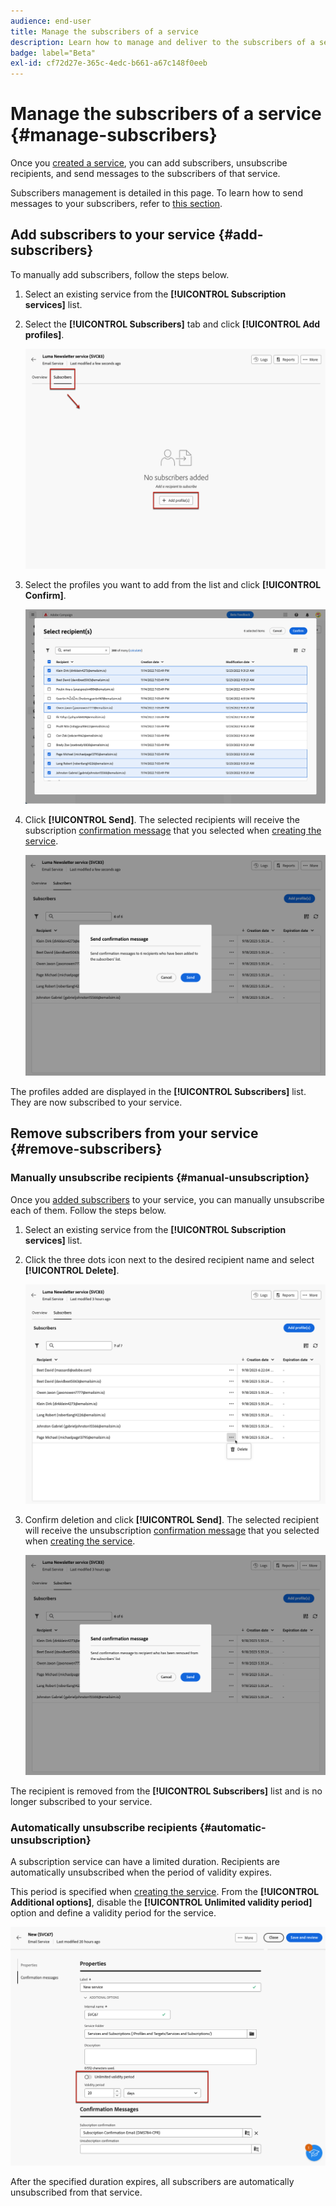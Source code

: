 ```yaml
---
audience: end-user
title: Manage the subscribers of a service
description: Learn how to manage and deliver to the subscribers of a service in Adobe Campaign Web
badge: label="Beta"
exl-id: cf72d27e-365c-4edc-b661-a67c148f0eeb
---
```

# Manage the subscribers of a service {#manage-subscribers}

Once you [created a service](manage-services.md#create-service), you can add subscribers, unsubscribe recipients, and send messages to the subscribers of that service.

Subscribers management is detailed in this page. To learn how to send messages to your subscribers, refer to [this section](../msg/send-to-subscribers.md).

## Add subscribers to your service {#add-subscribers}

To manually add subscribers, follow the steps below.

1. Select an existing service from the **[!UICONTROL Subscription services]** list.

1. Select the **[!UICONTROL Subscribers]** tab and click **[!UICONTROL Add profiles]**.

    ![](assets/service-subscribers-tab.png)

1. Select the profiles you want to add from the list and click **[!UICONTROL Confirm]**.

    ![](assets/service-subscribers-select-profiles.png)

1. Click **[!UICONTROL Send]**.<!--if you click cancel, does it mean that no message is sent but recipients are still subscribed, or they are not subscribed? it's 2 different actions in the console)--> The selected recipients will receive the subscription [confirmation message](manage-services.md#create-confirmation-message) that you selected when [creating the service](manage-services.md#create-service).

    ![](assets/service-subscribers-confirmation-msg.png)

The profiles added are displayed in the **[!UICONTROL Subscribers]** list. They are now subscribed to your service.

## Remove subscribers from your service {#remove-subscribers}

### Manually unsubscribe recipients {#manual-unsubscription}

Once you [added subscribers](#add-subscribers) to your service, you can manually unsubscribe each of them. Follow the steps below.

1. Select an existing service from the **[!UICONTROL Subscription services]** list.

1. Click the three dots icon next to the desired recipient name and select **[!UICONTROL Delete]**.

    ![](assets/service-subscribers-delete.png)

1. Confirm deletion and click **[!UICONTROL Send]**. The selected recipient will receive the unsubscription [confirmation message](manage-services.md#create-confirmation-message) that you selected when [creating the service](manage-services.md#create-service).

    ![](assets/service-subscribers-delete-confirmation.png)

The recipient is removed from the **[!UICONTROL Subscribers]** list and is no longer subscribed to your service.

### Automatically unsubscribe recipients {#automatic-unsubscription}

A subscription service can have a limited duration. Recipients are automatically unsubscribed when the period of validity expires.

This period is specified when [creating the service](manage-services.md#create-service). From the **[!UICONTROL Additional options]**, disable the **[!UICONTROL Unlimited validity period]** option and define a validity period for the service.

![](assets/service-create-validity-period.png)

After the specified duration expires, all subscribers are automatically unsubscribed from that service.
